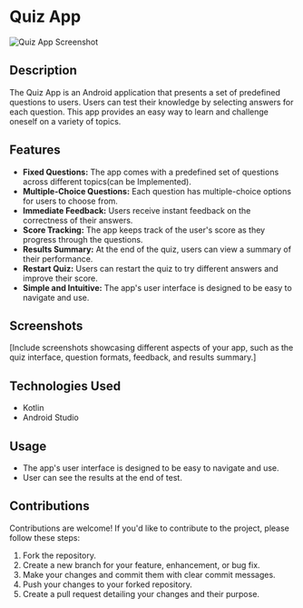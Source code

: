 #  Quiz App

![Quiz App Screenshot](screenshot.png)

## Description

The Quiz App is an Android application that presents a set of predefined questions to users. Users can test their knowledge by selecting answers for each question. This app provides an easy way to learn and challenge oneself on a variety of topics.

## Features

- **Fixed Questions:** The app comes with a predefined set of questions across different topics(can be Implemented).
- **Multiple-Choice Questions:** Each question has multiple-choice options for users to choose from.
- **Immediate Feedback:** Users receive instant feedback on the correctness of their answers.
- **Score Tracking:** The app keeps track of the user's score as they progress through the questions.
- **Results Summary:** At the end of the quiz, users can view a summary of their performance.
- **Restart Quiz:** Users can restart the quiz to try different answers and improve their score.
- **Simple and Intuitive:** The app's user interface is designed to be easy to navigate and use.

## Screenshots

[Include screenshots showcasing different aspects of your app, such as the quiz interface, question formats, feedback, and results summary.]

## Technologies Used

- Kotlin
- Android Studio

## Usage

- The app's user interface is designed to be easy to navigate and use.
- User can see the results at the end of test.

## Contributions

Contributions are welcome! If you'd like to contribute to the project, please follow these steps:

1. Fork the repository.
2. Create a new branch for your feature, enhancement, or bug fix.
3. Make your changes and commit them with clear commit messages.
4. Push your changes to your forked repository.
5. Create a pull request detailing your changes and their purpose.
